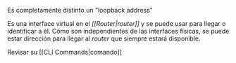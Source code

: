 Es completamente distinto un "loopback address"

Es una interface virtual en el *[[Router|router]]* y se puede usar para llegar o identificar a él.
Cómo son independientes de las interfaces físicas, se puede estar dirección para llegar al *router* que siempre estará disponible.

Revisar su [[CLI Commands|comando]]